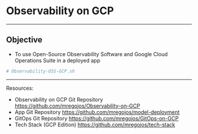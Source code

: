 # Observability on GCP

---

## Objective
* To use Open-Source Observability Software and Google Cloud Operations Suite in a deployed app

```sh
# Observability-OSS-GCP.sh
```

---
Resources:
* Observability on GCP Git Repository https://github.com/mregojos/Observability-on-GCP
* App Git Repository https://github.com/mregojos/model-deployment
* GitOps Git Repository https://github.com/mregojos/GitOps-on-GCP
* Tech Stack (GCP Edition) https://github.com/mregojos/tech-stack

